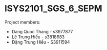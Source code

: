 # ISYS2101_SGS_6_SEPM

Project members:
- Dang Quoc Thang - s3977877
- Lê Trung Hiếu - s3818683
- Đặng Trung Hiếu - S3911594 
